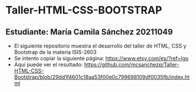 # Taller-HTML-CSS-BOOTSTRAP
## Estudiante: María Camila Sánchez 20211049
- El siguiente repositorio muestra el desarrollo del taller de HTML, CSS y Bootstrap de la materia ISIS-2603
- Se intento copiar la siguiente página: https://www.etsy.com/es/?ref=lgo
- Aquí puede ver el resultado: https://github.com/mcsanchezp/Taller-HTML-CSS-Bootstrap/blob/29dd1f4601c18aa53f00e0c799698109df0035fb/index.html
